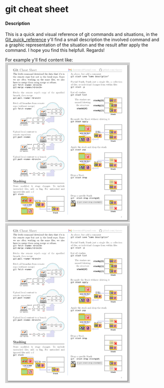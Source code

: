 # git cheat sheet

#### Description
This is a quick and visual reference of git commands and situations, in the [Git_quick_reference](Git_quick_reference.pdf) y'll find a small description the involved command and a graphic representation of the situation and the result after apply the command. I  hope you find this helpfull. Regards!

For example y'll find content like:   
[<img src="img/006.png" width=400>](Git_quick_reference.pdf)
[<img src="img/006.png" width=400>](Git_quick_reference.pdf)

